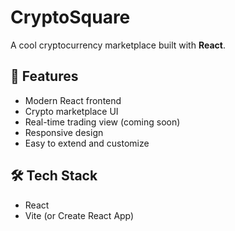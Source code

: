 # CryptoSquare

A cool cryptocurrency marketplace built with **React**.

## 🚀 Features

- Modern React frontend
- Crypto marketplace UI
- Real-time trading view (coming soon)
- Responsive design
- Easy to extend and customize

## 🛠️ Tech Stack

- React
- Vite (or Create React App)
